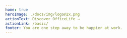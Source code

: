 ```yaml
---
home: true
heroImage: ./docs/img/logo@2x.png
actionText: Discover OfficeLife →
actionLink: /basic/
footer: You are one step away to be happier at work.
---
```

